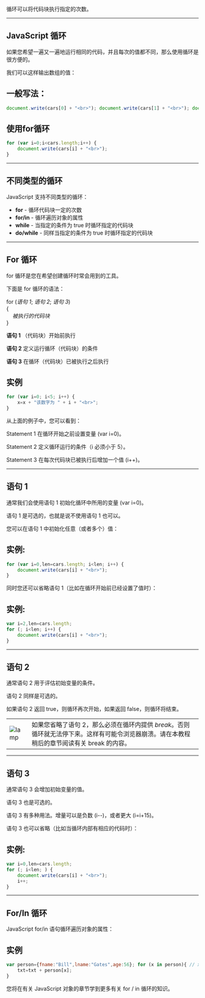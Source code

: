 循环可以将代码块执行指定的次数。

---

## JavaScript 循环

如果您希望一遍又一遍地运行相同的代码，并且每次的值都不同，那么使用循环是很方便的。

我们可以这样输出数组的值：

## 一般写法：

``` js
document.write(cars[0] + "<br>"); document.write(cars[1] + "<br>"); document.write(cars[2] + "<br>"); document.write(cars[3] + "<br>"); document.write(cars[4] + "<br>"); document.write(cars[5] + "<br>");
```

  

## 使用for循环

``` js
for (var i=0;i<cars.length;i++) {
	document.write(cars[i] + "<br>"); 
}
```


---

## 不同类型的循环

JavaScript 支持不同类型的循环：

- **for** - 循环代码块一定的次数
- **for/in** - 循环遍历对象的属性
- **while** - 当指定的条件为 true 时循环指定的代码块
- **do/while** - 同样当指定的条件为 true 时循环指定的代码块

---

## For 循环

for 循环是您在希望创建循环时常会用到的工具。

下面是 for 循环的语法：

for (_语句 1_; _语句 2_; _语句 3_)  
{  
    _被执行的代码块_  
}  

**语句 1** （代码块）开始前执行

**语句 2** 定义运行循环（代码块）的条件

**语句 3** 在循环（代码块）已被执行之后执行

## 实例

``` js
for (var i=0; i<5; i++) { 
	x=x + "该数字为 " + i + "<br>"; 
}
```


从上面的例子中，您可以看到：

Statement 1 在循环开始之前设置变量 (var i=0)。

Statement 2 定义循环运行的条件（i 必须小于 5）。

Statement 3 在每次代码块已被执行后增加一个值 (i++)。

---

## 语句 1

通常我们会使用语句 1 初始化循环中所用的变量 (var i=0)。

语句 1 是可选的，也就是说不使用语句 1 也可以。

您可以在语句 1 中初始化任意（或者多个）值：

## 实例:

``` js
for (var i=0,len=cars.length; i<len; i++) { 
	document.write(cars[i] + "<br>"); 
}
```


同时您还可以省略语句 1（比如在循环开始前已经设置了值时）：

## 实例:

``` js
var i=2,len=cars.length; 
for (; i<len; i++) { 
	document.write(cars[i] + "<br>"); 
}
```

---

## 语句 2

通常语句 2 用于评估初始变量的条件。

语句 2 同样是可选的。

如果语句 2 返回 true，则循环再次开始，如果返回 false，则循环将结束。

|   |   |
|---|---|
|![lamp](https://www.runoob.com/images/lamp.jpg)|如果您省略了语句 2，那么必须在循环内提供 _break_。否则循环就无法停下来。这样有可能令浏览器崩溃。请在本教程稍后的章节阅读有关 break 的内容。|

  

---

## 语句 3

通常语句 3 会增加初始变量的值。

语句 3 也是可选的。

语句 3 有多种用法。增量可以是负数 (i--)，或者更大 (i=i+15)。

语句 3 也可以省略（比如当循环内部有相应的代码时）：

## 实例:

``` js
var i=0,len=cars.length; 
for (; i<len; ) { 
	document.write(cars[i] + "<br>"); 
	i++; 
}
```


---

## For/In 循环

JavaScript for/in 语句循环遍历对象的属性：

## 实例

``` js
var person={fname:"Bill",lname:"Gates",age:56}; for (x in person){ // x 为属性名 
	txt=txt + person[x]; 
}
```

您将在有关 JavaScript 对象的章节学到更多有关 for / in 循环的知识。

